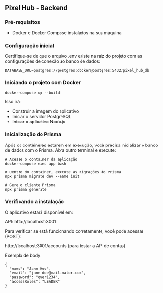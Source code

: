 ## Pixel Hub - Backend

### Pré-requisitos
- Docker e Docker Compose instalados na sua máquina

### Configuração inicial
Certifique-se de que o arquivo .env existe na raiz do projeto com as configurações de conexão ao banco de dados:
```
DATABASE_URL=postgres://postgres:docker@postgres:5432/pixel_hub_db
```

### Iniciando o projeto com Docker

```
docker-compose up --build
```
Isso irá:
- Construir a imagem do aplicativo
- Iniciar o servidor PostgreSQL
- Iniciar o aplicativo Node.js

### Inicialização do Prisma
Após os contêineres estarem em execução, você precisa inicializar o banco de dados com o Prisma. Abra outro terminal e execute:

```
# Acesse o container da aplicação
docker-compose exec app bash

# Dentro do container, execute as migrações do Prisma
npx prisma migrate dev --name init

# Gere o cliente Prisma
npx prisma generate
```

### Verificando a instalação
O aplicativo estará disponível em:

API: http://localhost:3001

Para verificar se está funcionando corretamente, você pode acessar (POST):

http://localhost:3001/accounts (para testar a API de contas)

Exemplo de body 
```
{
  "name": "Jane Doe",
  "email": "jane.doe@mailinator.com",
  "password": "qwer1234",
  "accessRoles": "LEADER"
}
``` 